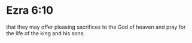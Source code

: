 # Ezra 6:10

that they may offer pleasing sacrifices to the God of heaven and pray for the life of the king and his sons.
